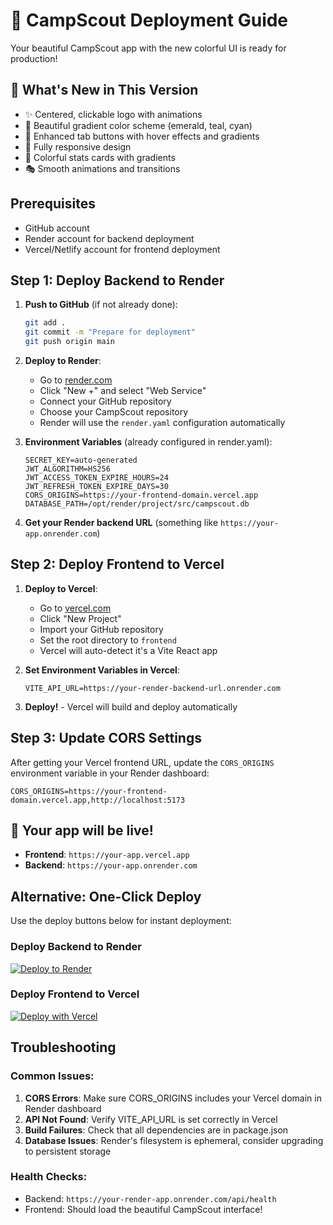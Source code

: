 # 🚀 CampScout Deployment Guide

Your beautiful CampScout app with the new colorful UI is ready for production! 

## 🎨 What's New in This Version
- ✨ Centered, clickable logo with animations
- 🌈 Beautiful gradient color scheme (emerald, teal, cyan)
- 🎯 Enhanced tab buttons with hover effects and gradients
- 📱 Fully responsive design
- 🎪 Colorful stats cards with gradients
- 🎭 Smooth animations and transitions

## Prerequisites
- GitHub account
- Render account for backend deployment
- Vercel/Netlify account for frontend deployment

## Step 1: Deploy Backend to Render

1. **Push to GitHub** (if not already done):
   ```bash
   git add .
   git commit -m "Prepare for deployment"
   git push origin main
   ```

2. **Deploy to Render**:
   - Go to [render.com](https://render.com)
   - Click "New +" and select "Web Service"
   - Connect your GitHub repository
   - Choose your CampScout repository
   - Render will use the `render.yaml` configuration automatically

3. **Environment Variables** (already configured in render.yaml):
   ```
   SECRET_KEY=auto-generated
   JWT_ALGORITHM=HS256
   JWT_ACCESS_TOKEN_EXPIRE_HOURS=24
   JWT_REFRESH_TOKEN_EXPIRE_DAYS=30
   CORS_ORIGINS=https://your-frontend-domain.vercel.app
   DATABASE_PATH=/opt/render/project/src/campscout.db
   ```

4. **Get your Render backend URL** (something like `https://your-app.onrender.com`)

## Step 2: Deploy Frontend to Vercel

1. **Deploy to Vercel**:
   - Go to [vercel.com](https://vercel.com)
   - Click "New Project"
   - Import your GitHub repository
   - Set the root directory to `frontend`
   - Vercel will auto-detect it's a Vite React app

2. **Set Environment Variables in Vercel**:
   ```
   VITE_API_URL=https://your-render-backend-url.onrender.com
   ```

3. **Deploy!** - Vercel will build and deploy automatically

## Step 3: Update CORS Settings

After getting your Vercel frontend URL, update the `CORS_ORIGINS` environment variable in your Render dashboard:
```
CORS_ORIGINS=https://your-frontend-domain.vercel.app,http://localhost:5173
```

## 🎉 Your app will be live!

- **Frontend**: `https://your-app.vercel.app`
- **Backend**: `https://your-app.onrender.com`

## Alternative: One-Click Deploy

Use the deploy buttons below for instant deployment:

### Deploy Backend to Render
[![Deploy to Render](https://render.com/images/deploy-to-render-button.svg)](https://render.com/deploy)

### Deploy Frontend to Vercel
[![Deploy with Vercel](https://vercel.com/button)](https://vercel.com/new/clone?repository-url=https://github.com/your-username/your-repo&project-name=campscout-frontend&repository-name=campscout-frontend&root-directory=frontend)

## Troubleshooting

### Common Issues:
1. **CORS Errors**: Make sure CORS_ORIGINS includes your Vercel domain in Render dashboard
2. **API Not Found**: Verify VITE_API_URL is set correctly in Vercel
3. **Build Failures**: Check that all dependencies are in package.json
4. **Database Issues**: Render's filesystem is ephemeral, consider upgrading to persistent storage

### Health Checks:
- Backend: `https://your-render-app.onrender.com/api/health`
- Frontend: Should load the beautiful CampScout interface!